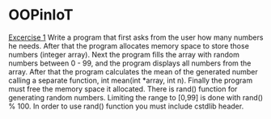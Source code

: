 # OOPinIoT

[Excercise 1](https://github.com/evgmesh/OOPinIoT/blob/master/Assignment01)
Write a program that first asks from the user how many numbers he needs. After that the program allocates memory space to store those numbers (integer array). 
Next the program fills the array with random numbers between 0 - 99, and the program displays all numbers from the array. 
After that the program calculates the mean of the generated number calling a separate function, int mean(int *array, int n). 
Finally the program must free the memory space it allocated.
There is rand() function for generating random numbers. 
Limiting the range to [0,99] is done with rand() % 100. In order to use rand() function you must include cstdlib header.
